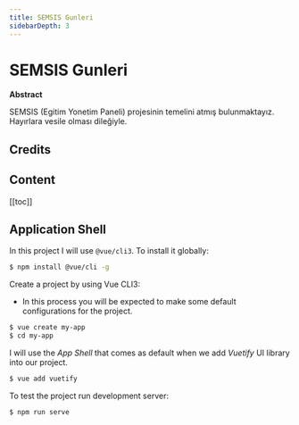 ```yaml
---
title: SEMSIS Gunleri
sidebarDepth: 3
---
```


# SEMSIS Gunleri

**Abstract**

SEMSIS (Egitim Yonetim Paneli) projesinin temelini atmış bulunmaktayız. Hayırlara vesile olması dileğiyle.

## Credits

## Content

[[toc]]

## Application Shell

In this project I will use `@vue/cli3`. To install it globally:

```bash
$ npm install @vue/cli -g
```

Create a project by using Vue CLI3:
 - In this process you will be expected to make some default configurations for the project.

```bash
$ vue create my-app
$ cd my-app
```



I will use the *App Shell* that comes as default when we add *Vuetify* UI library into our project. 

```bash
$ vue add vuetify
```

To test the project run development server:

```bash
$ npm run serve
```

